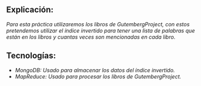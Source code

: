 ## Explicación:
 *Para esta práctica utilizaremos los libros de GutembergProject, con estos
 pretendemos utilizar el índice invertido para tener una lista de palabras
 que están en los libros y cuantas veces son mencionadas en cada libro.*

## Tecnologías:
 * *MongoDB: Usado para almacenar los datos del índice invertido.*
 * *MapReduce: Usado para procesar los libros de GutembergProject.*
